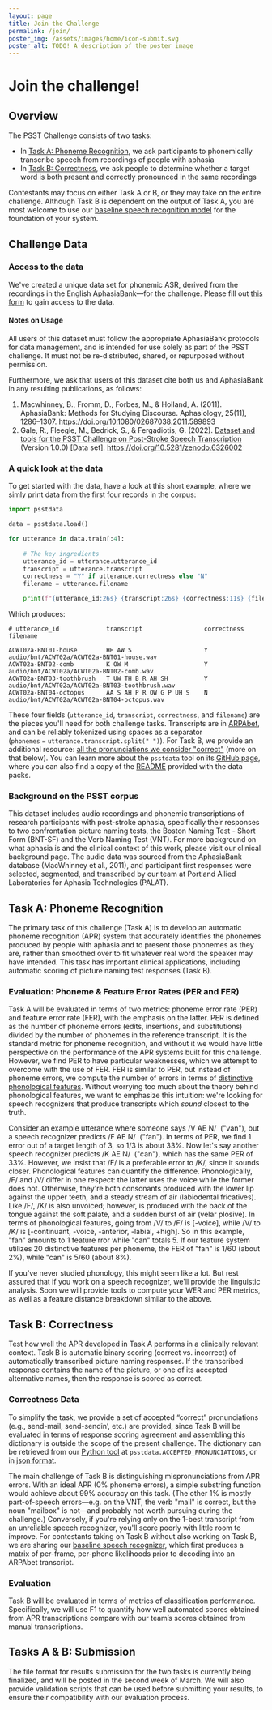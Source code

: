 ```yaml
---
layout: page
title: Join the Challenge
permalink: /join/
poster_img: /assets/images/home/icon-submit.svg
poster_alt: TODO! A description of the poster image
---
```

# Join the challenge!

## Overview

The PSST Challenge consists of two tasks:

- In [Task A: Phoneme Recognition](#task-a-phoneme-recognition), we ask participants to phonemically transcribe speech from recordings of people with aphasia
- In [Task B: Correctness](#task-b-correctness), we ask people to determine whether a target word is both present and correctly pronounced in the same recordings

Contestants may focus on either Task A or B, or they may take on the entire challenge. Although Task B is dependent on the output of Task A, you are most welcome to use our [baseline speech recognition model](https://github.com/PSST-Challenge/psstbaseline) for the foundation of your system.

## Challenge Data

### Access to the data
We've created a unique data set for phonemic ASR, derived from the recordings in the English AphasiaBank—for the challenge. Please fill out [this form](https://docs.google.com/forms/d/e/1FAIpQLScwAC3j7NQ2giyFSjrNen6NhmSbnHqdxS915ftZDBRi2SHQtQ/viewform) to gain access to the data.

#### Notes on Usage

All users of this dataset must follow the appropriate AphasiaBank protocols for data management, and is intended for use solely as part of the PSST challenge. It must not be re-distributed, shared, or repurposed without permission.

Furthermore, we ask that users of this dataset cite both us and AphasiaBank in any resulting publications, as follows:

1. Macwhinney, B., Fromm, D., Forbes, M., & Holland, A. (2011). AphasiaBank: Methods for Studying Discourse. Aphasiology, 25(11), 1286–1307. https://doi.org/10.1080/02687038.2011.589893
2. Gale, R., Fleegle, M., Bedrick, S., & Fergadiotis, G. (2022). [Dataset and tools for the PSST Challenge on Post-Stroke Speech Transcription](https://github.com/PSST-Challenge/psstdata) (Version 1.0.0) [Data set]. https://doi.org/10.5281/zenodo.6326002


### A quick look at the data

To get started with the data, have a look at this short example, where we simly print data from the first four records in the corpus:

```python
import psstdata

data = psstdata.load()

for utterance in data.train[:4]:
    
    # The key ingredients
    utterance_id = utterance.utterance_id
    transcript = utterance.transcript
    correctness = "Y" if utterance.correctness else "N"
    filename = utterance.filename

    print(f"{utterance_id:26s} {transcript:26s} {correctness:11s} {filename}")
```

Which produces:

```
# utterance_id             transcript                 correctness  filename

ACWT02a-BNT01-house        HH AW S                    Y            audio/bnt/ACWT02a/ACWT02a-BNT01-house.wav
ACWT02a-BNT02-comb         K OW M                     Y            audio/bnt/ACWT02a/ACWT02a-BNT02-comb.wav
ACWT02a-BNT03-toothbrush   T UW TH B R AH SH          Y            audio/bnt/ACWT02a/ACWT02a-BNT03-toothbrush.wav
ACWT02a-BNT04-octopus      AA S AH P R OW G P UH S    N            audio/bnt/ACWT02a/ACWT02a-BNT04-octopus.wav
```

These four fields (`utterance_id`, `transcript`, `correctness`, and `filename`) are the pieces you'll need for both challenge tasks. Transcripts are in [ARPAbet](https://en.wikipedia.org/wiki/ARPABET), and can be reliably tokenized using spaces as a separator (`phonemes`&nbsp;`=`&nbsp;`utterance.transcript.split(" ")`). For Task B, we provide an additional resource: [all the pronunciations we consider "correct"](https://github.com/PSST-Challenge/psstdata/blob/main/psstdata/assets/correctness.json) (more on that below). You can learn more about the `psstdata` tool on its [GitHub page](https://github.com/PSST-Challenge/psstdata), where you can also find a copy of the [README](https://github.com/PSST-Challenge/psstdata/blob/main/readme/train/README.md) provided with the data packs.


### Background on the PSST corpus

This dataset includes audio recordings and phonemic transcriptions of research participants with post-stroke aphasia, specifically their responses to two confrontation picture naming tests, the Boston Naming Test - Short Form (BNT-SF) and the Verb Naming Test (VNT). For more background on what aphasia is and the clinical context of this work, please visit our clinical background page. The audio data was sourced from the AphasiaBank database (MacWhinney et al., 2011), and participant first responses were selected, segmented, and transcribed by our team at Portland Allied Laboratories for Aphasia Technologies (PALAT).

## Task A: Phoneme Recognition

The primary task of this challenge (Task A) is to develop an automatic phoneme recognition (APR) system that accurately identifies the phonemes produced by people with aphasia and to present those phonemes as they are, rather than smoothed over to fit whatever real word the speaker may have intended. This task has important clinical applications, including automatic scoring of picture naming test responses (Task B).   


### Evaluation: Phoneme & Feature Error Rates (PER and FER)

Task A will be evaluated in terms of two metrics: phoneme error rate (PER) and feature error rate (FER), with the emphasis on the latter. PER is defined as the number of phoneme errors (edits, insertions, and substitutions) divided by the number of phonemes in the reference transcript. It is the standard metric for phoneme recognition, and without it we would have little perspective on the performance of the APR systems built for this challenge. However, we find PER to have particular weaknesses, which we attempt to overcome with the use of FER. FER is similar to PER, but instead of phoneme errors, we compute the number of errors in terms of [distinctive phonological features](https://en.wikipedia.org/wiki/Distinctive_feature). Without worrying too much about the theory behind phonological features, we want to emphasize this intuition: we're looking for speech recognizers that produce transcripts which *sound* closest to the truth.

Consider an example utterance where someone says /V&nbsp;AE&nbsp;N/&nbsp;&nbsp;("van"), but a speech recognizer predicts /F&nbsp;AE&nbsp;N/&nbsp;&nbsp;("fan"). In terms of PER, we find 1 error out of a target length of 3, so 1/3 is about 33%. Now let's say another speech recognizer predicts /K&nbsp;AE&nbsp;N/&nbsp;&nbsp;("can"), which has the same PER of 33%. However, we insist that /F/ is a preferable error to /K/, since it sounds closer. Phonological features can quantify the difference. Phonologically, /F/ and /V/ differ in one respect: the latter uses the voice while the former does not. Otherwise, they're both consonants produced with the lower lip against the upper teeth, and a steady stream of air (labiodental fricatives). Like /F/, /K/ is also unvoiced; however, is produced with the back of the tongue against the soft palate, and a sudden burst of air (velar plosive). In terms of phonological features, going from /V/ to /F/ is [-voice], while /V/ to /K/ is [-continuant, -voice, -anterior, -labial, +high]. So in this example, "fan" amounts to 1 feature rror while "can" totals 5. If our feature system utilizes 20 distinctive features per phoneme, the FER of "fan" is 1/60 (about 2%), while "can" is 5/60 (about 8%). 

If you've never studied phonology, this might seem like a lot. But rest assured that if you work on a speech recognizer, we'll provide the linguistic analysis. Soon we will provide tools to compute your WER and PER metrics, as well as a feature distance breakdown similar to the above.

## Task B: Correctness

Test how well the APR developed in Task A performs in a clinically relevant context. Task B is automatic binary scoring (correct vs. incorrect) of automatically transcribed picture naming responses. If the transcribed response contains the name of the picture, or one of its accepted alternative names, then the response is scored as correct.

### Correctness Data

To simplify the task, we provide a set of accepted “correct” pronunciations (e.g., send-mail, send-sendin’, etc.) are provided, since Task B will be evaluated in terms of response scoring agreement and assembling this dictionary is outside the scope of the present challenge. The dictionary can be retrieved from our [Python tool](https://github.com/PSST-Challenge) at `psstdata.ACCEPTED_PRONUNCIATIONS`, or in [json format](https://raw.githubusercontent.com/PSST-Challenge/psstdata/main/psstdata/assets/correctness.json).

The main challenge of Task B is distinguishing mispronunciations from APR errors. With an ideal APR (0% phoneme errors), a simple substring function would achieve about 99% accuracy on this task. (The other 1% is mostly part-of-speech errors—e.g. on the VNT, the verb "mail" is correct, but the noun "mailbox" is not—and probably not worth pursuing during the challenge.) Conversely, if you're relying only on the 1-best transcript from an unreliable speech recognizer, you'll score poorly with little room to improve. 
For contestants taking on Task B without also working on Task B, we are sharing our [baseline speech recognizer](https://github.com/PSST-Challenge/psstbaseline), which first produces a matrix of per-frame, per-phone likelihoods prior to decoding into an ARPAbet transcript. 

### Evaluation
 
Task B will be evaluated in terms of metrics of classification performance. Specifically, we will use F1 to quantify how well automated scores obtained from APR transcriptions compare with our team’s scores obtained from manual transcriptions. 


## Tasks A & B: Submission

The file format for results submission for the two tasks is currently being finalized, and will be posted in the second week of March. We will also provide validation scripts that can be used before submitting your results, to ensure their compatibility with our evaluation process.
